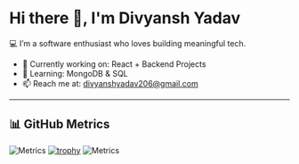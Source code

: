 
# Hi there 👋, I'm Divyansh Yadav

💻 I’m a software enthusiast who loves building meaningful tech.

- 🔭 Currently working on: React + Backend Projects  
- 🌱 Learning: MongoDB & SQL
- 📫 Reach me at: divyanshyadav206@gmail.com

---

## 📊 GitHub Metrics

![Metrics](https://metrics.lecoq.io/divyadav0404?template=classic&base.indepth=true&isocalendar=1&languages=1&activity=1&achievements=1)
[![trophy](https://github-profile-trophy.vercel.app/divyadav0404=ryo-ma)](https://github.com/ryo-ma/github-profile-trophy)
![Metrics](https://metrics.lecoq.io/divyadav0404?template=classic&base=header%2C%20activity%2C%20community%2C%20repositories%2C%20metadata&base.indepth=false&base.hireable=false&base.skip=false&config.timezone=Asia%2FCalcutta)
